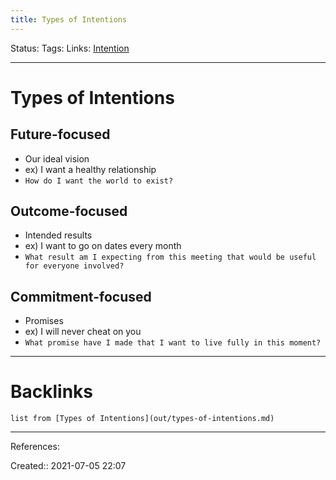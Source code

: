 ```yaml
---
title: Types of Intentions
---
```

Status: 
Tags: 
Links: [Intention](out/intention.md)
___
# Types of Intentions
## Future-focused
- Our ideal vision
- ex) I want a healthy relationship
- `How do I want the world to exist?`
## Outcome-focused 
- Intended results
- ex) I want to go on dates every month
- `What result am I expecting from this meeting that would be useful for everyone involved?`
## Commitment-focused
- Promises
- ex) I will never cheat on you
- `What promise have I made that I want to live fully in this moment?`
___
# Backlinks
```dataview
list from [Types of Intentions](out/types-of-intentions.md)
```
___
References: 

Created:: 2021-07-05 22:07
